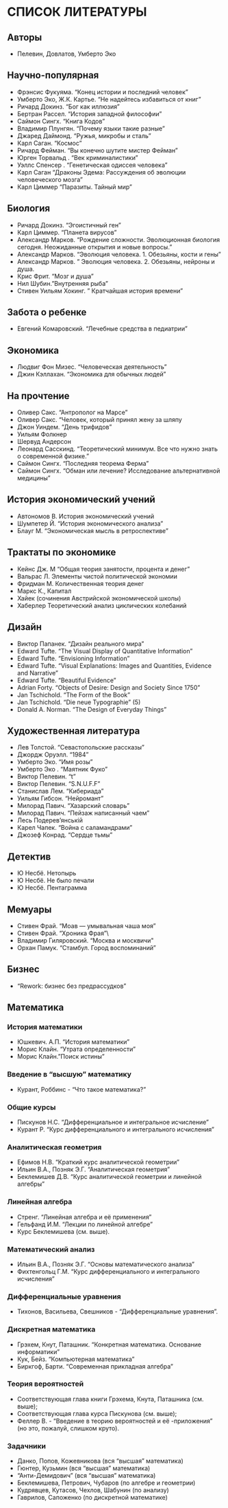 
# СПИСОК ЛИТЕРАТУРЫ

## Авторы

- Пелевин, Довлатов, Умберто Эко

## Научно-популярная

- Фрэнсис Фукуяма. “Конец истории и последний человек”
- Умберто Эко, Ж.К. Картье. “Не надейтесь избавиться от книг”
- Ричард Докинз. “Бог как иллюзия”
- Бертран Рассел. “История западной философии”
- Саймон Сингх. “Книга Кодов”
- Владимир Плунгян. “Почему языки такие разные”
- Джаред Даймонд. “Ружья, микробы и сталь”
- Карл Саган. “Космос”
- Ричард Фейман. “Вы конечно шутите мистер Фейман”
- Юрген Торвальд . “Век криминалистики”
- Уэллс Спенсер . “Генетическая одиссея человека”
- Карл Саган “Драконы Эдема: Рассуждения об эволюции человеческого мозга”
- Карл Циммер “Паразиты. Тайный мир”

## Биология

- Ричард Докинз. “Эгоистичный ген”
- Карл Циммер. “Планета вирусов”
- Александр Марков. “Рождение сложности. Эволюционная биология сегодня. Неожиданные открытия и новые вопросы.”
- Александр Марков. “Эволюция человека. 1. Обезьяны, кости и гены”
- Александр Марков. ” Эволюция человека. 2. Обезьяны, нейроны и душа.
- Крис Фрит. “Мозг и душа”
- Нил Шубин.”Внутренняя рыба”
- Стивен Уильям Хокинг. ” Кратчайшая история времени”

## Забота о ребенке

- Евгений Комаровский. “Лечебные средства в педиатрии”

## Экономика

- Людвиг Фон Мизес. “Человеческая деятельность”
- Джин Кэллахан. “Экономика для обычных людей”

## На прочтение

- Оливер Сакс. “Антрополог на Марсе”
- Оливер Сакс. “Человек, который принял жену за шляпу
- Джон Уиндем. “День трифидов”
- Уильям Фолкнер
- Шервуд Андерсон
- Леонард Сасскинд. “Теоретический минимум. Все что нужно знать о современной физике.”
- Саймон Сингх. “Последняя теорема Ферма”
- Саймон Сингх. “Обман или лечение? Исследование альтернативной медицины”

## История экономический учений

- Автономов В. История экономический учений
- Шумпетер Й. “История экономического анализа”
- Блауг М. “Экономическая мысль в ретроспективе”

## Трактаты по экономике

- Кейнс Дж. М “Общая теория занятости, процента и денег”
- Вальрас Л. Элементы чистой политической экономии
- Фридман М. Количественная теория денег
- Маркс К., Капитал
- Хайек (сочинения Австрийской экономической школы)
- Хаберлер Теоретический анализ циклических колебаний

## Дизайн

- Виктор Папанек. “Дизайн реального мира”
- Edward Tufte. “The Visual Display of Quantitative Information”
- Edward Tufte. “Envisioning Information”
- Edward Tufte. “Visual Explanations: Images and Quantities, Evidence and Narrative”
- Edward Tufte. “Beautiful Evidence”
- Adrian Forty. “Objects of Desire: Design and Society Since 1750”
- Jan Tschichold. “The Form of the Book”
- Jan Tschichold. “Die neue Typographie” (5)
- Donald A. Norman. “The Design of Everyday Things”

## Художественная литература

- Лев Толстой. “Севастопольские рассказы”
- Джордж Оруэлл. “1984”
- Умберто Эко. “Имя розы”
- Умберто Эко . “Маятник Фуко”
- Виктор Пелевин. “t”
- Виктор Пелевин. “S.N.U.F.F”
- Станислав Лем. “Кибериада”
- Уильям Гибсон. “Нейромант”
- Милорад Павич. “Хазарский словарь”
- Милорад Павич. “Пейзаж написанный чаем”
- Лесь Подерев’янськiй
- Карел Чапек. “Война с саламандрами”
- Джозеф Конрад. “Cердце тьмы”

## Детектив

- Ю Несбё. Нетопырь
- Ю Несбё. Не было печали
- Ю Несбё. Пентаграмма

## Мемуары

- Стивен Фрай. “Моав — умывальная чаша моя”
- Стивен Фрай. “Хроника Фрая”\
- Владимир Гиляровский. “Москва и москвичи"
- Орхан Памук. “Стамбул. Город воспоминаний”

## Бизнес

- “Rework: бизнес без предрассудков”

## Математика
### История математики

- Юшкевич. А.П. “История математики”
- Морис Клайн. “Утрата определенности”
- Морис Клайн.”Поиск истины”

### Введение в “высшую” математику

- Курант, Роббинс - “Что такое математика?”

### Общие курсы

- Пискунов Н.С. “Дифференциальное и интегральное исчисление”
- Курант Р. “Курс дифференциального и интегрального исчисления”

### Аналитическая геометрия

- Ефимов Н.В. “Краткий курс аналитической геометрии”
- Ильин В.А., Позняк Э.Г. “Аналитическая геометрия”
- Беклемишев Д.В. “Курс аналитической геометрии и линейной алгебры”

### Линейная алгебра

- Стренг. “Линейная алгебра и её применения”
- Гельфанд И.М. “Лекции по линейной алгебре”
- Курс Беклемишева (см. выше).

### Математический анализ

- Ильин В.А., Позняк Э.Г. “Основы математического анализа”
- Фихтенгольц Г.М. “Курс дифференциального и интегрального исчисления”

### Дифференциальные уравнения

- Тихонов, Васильева, Свешников - “Дифференциальные уравнения”.

### Дискретная математика

- Грэхем, Кнут, Паташник. “Конкретная математика. Основание информатики”
- Кук, Бейз. “Компьютерная математика”
- Биркгоф, Барти. “Современная прикладная алгебра”

### Теория вероятностей

- Соответствующая глава книги Грэхема, Кнута, Паташника (см. выше);
- Соответствующая глава курса Пискунова (см. выше);
- Феллер В. - “Введение в теорию вероятностей и её -приложения” (но это, пожалуй, слишком круто).

### Задачники

- Данко, Попов, Кожевникова (вся “высшая” математика)
- Гюнтер, Кузьмин (вся “высшая” математика)
- “Анти-Демидович” (вся “высшая” математика)
- Беклемишева, Петрович, Чубаров (по алгебре и геометрии)
- Кудрявцев, Кутасов, Чехлов, Шабунин (по анализу)
- Гаврилов, Сапоженко (по дискретной математике)
